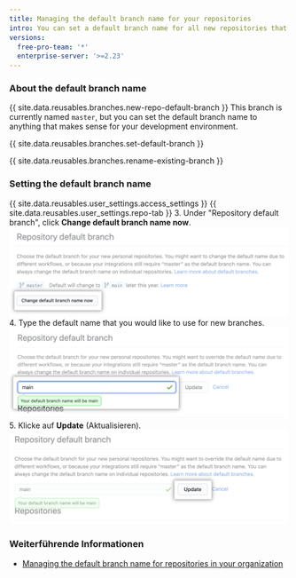 ```yaml
---
title: Managing the default branch name for your repositories
intro: You can set a default branch name for all new repositories that you create.
versions:
  free-pro-team: '*'
  enterprise-server: '>=2.23'
---
```


### About the default branch name

{{ site.data.reusables.branches.new-repo-default-branch }} This branch is currently named `master`, but you can set the default branch name to anything that makes sense for your development environment.

{{ site.data.reusables.branches.set-default-branch }}

{{ site.data.reusables.branches.rename-existing-branch }}

### Setting the default branch name

{{ site.data.reusables.user_settings.access_settings }}
{{ site.data.reusables.user_settings.repo-tab }}
3. Under "Repository default branch", click **Change default branch name now**. ![Override button](/assets/images/help/settings/repo-default-name-button.png)
4. Type the default name that you would like to use for new branches. ![Text box for entering default name](/assets/images/help/settings/repo-default-name-text.png)
5. Klicke auf **Update** (Aktualisieren). ![Update button](/assets/images/help/settings/repo-default-name-update.png)

### Weiterführende Informationen

- [Managing the default branch name for repositories in your organization](/github/setting-up-and-managing-organizations-and-teams/managing-the-default-branch-name-for-repositories-in-your-organization)
